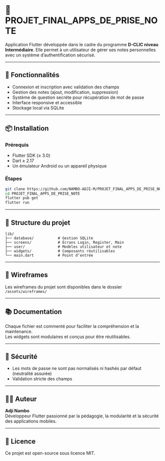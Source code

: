 # 📝 PROJET_FINAL_APPS_DE_PRISE_NOTE

Application Flutter développée dans le cadre du programme **D-CLIC niveau Intermédiaire**. Elle permet à un utilisateur de gérer ses notes personnelles avec un système d’authentification sécurisé.

---

## 🚀 Fonctionnalités

- Connexion et inscription avec validation des champs
- Gestion des notes (ajout, modification, suppression)
- Système de question secrète pour récupération de mot de passe
- Interface responsive et accessible
- Stockage local via SQLite

---

## 📦 Installation

### Prérequis
- Flutter SDK (≥ 3.0)
- Dart ≥ 2.17
- Un émulateur Android ou un appareil physique

### Étapes

```bash
git clone https://github.com/NAMBO-ADJI-M/PROJET_FINAL_APPS_DE_PRISE_NOTE.git
cd PROJET_FINAL_APPS_DE_PRISE_NOTE
flutter pub get
flutter run
```

---

## 🧩 Structure du projet

```plaintext
lib/
├── database/           # Gestion SQLite
├── screens/            # Écrans Login, Register, Main
├── user/               # Modèles utilisateur et note
├── widgets/            # Composants réutilisables
└── main.dart           # Point d’entrée
```

---

## 📐 Wireframes

Les wireframes du projet sont disponibles dans le dossier `/assets/wireframes/`

---

## 📚 Documentation

Chaque fichier est commenté pour faciliter la compréhension et la maintenance.  
Les widgets sont modulaires et conçus pour être réutilisables.

---

## 🔐 Sécurité

- Les mots de passe ne sont pas normalisés ni hashés par défaut (neutralité assurée)
- Validation stricte des champs


---

## 👨‍💻 Auteur

**Adji Nambo**  
Développeur Flutter passionné par la pédagogie, la modularité et la sécurité des applications mobiles.

---

## 📄 Licence

Ce projet est open-source sous licence MIT.
```bash
